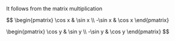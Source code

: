 It follows from the matrix multiplication

$$
\begin{pmatrix} \cos x  & \sin x  \\\\ -\sin x & \cos x \end{pmatrix}

\begin{pmatrix} \cos y & \sin y \\\\ -\sin y & \cos y \end{pmatrix} 
$$
